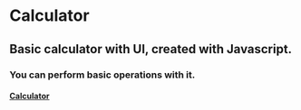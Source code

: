 # Calculator
## Basic calculator with UI, created with Javascript.
### You can perform basic operations with it.
#### [Calculator](https://ren0xx.github.io/Calculator/)
